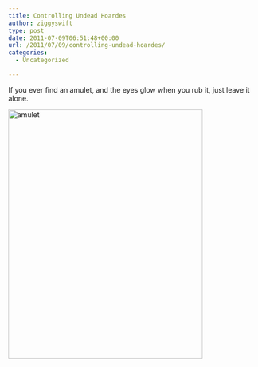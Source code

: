```yaml
---
title: Controlling Undead Hoardes
author: ziggyswift
type: post
date: 2011-07-09T06:51:48+00:00
url: /2011/07/09/controlling-undead-hoardes/
categories:
  - Uncategorized

---
```

If you ever find an amulet, and the eyes glow when you rub it, just leave it alone.

[<img src="http://farm7.static.flickr.com/6146/5917951446_8f4c2fa03c.jpg" width="390" height="500" alt="amulet" />][1]

 [1]: http://www.flickr.com/photos/7626534@N03/5917951446/ "amulet by morgajel, on Flickr"